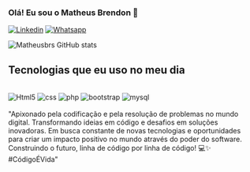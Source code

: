 ### Olá! Eu sou o Matheus Brendon 🤙
[![Linkedin](https://img.shields.io/badge/LinkedIn-0077B5?style=for-the-badge&logo=linkedin&logoColor=white)](https://www.linkedin.com/in/matheus-brendon-back-and/)
[![Whatsapp](https://img.shields.io/badge/WhatsApp-25D366?style=for-the-badge&logo=whatsapp&logoColor=white)](https://wa.me/61998331075)


![Matheusbrs GitHub stats](https://github-readme-stats.vercel.app/api?username=matheusbrs&show_icons=true&theme=onedark)

## Tecnologias que eu uso no meu dia 

<div style="display:inline_block;"> <br>
<img aling="center" alt="Html5" src="https://img.shields.io/badge/HTML5-E34F26?style=for-the-badge&logo=html5&logoColor=white">
<img aling="center" alt="css" src="https://img.shields.io/badge/CSS-239120?&style=for-the-badge&logo=css3&logoColor=white">
<img aling="center" alt="php" src="https://img.shields.io/badge/PHP-777BB4?style=for-the-badge&logo=php&logoColor=white">
<img aling="center" alt="bootstrap" src="https://img.shields.io/badge/Bootstrap-563D7C?style=for-the-badge&logo=bootstrap&logoColor=white">
<img aling="center" alt="mysql" src="https://img.shields.io/badge/MySQL-00000F?style=for-the-badge&logo=mysql&logoColor=white">

</div>
<br>
"Apixonado pela codificação e pela resolução de problemas no mundo digital. Transformando ideias em código e desafios em soluções inovadoras. Em busca constante de novas tecnologias e oportunidades para criar um impacto positivo no mundo através do poder do software. Construindo o futuro, linha de código por linha de código! 💻✨ #CódigoÉVida"

